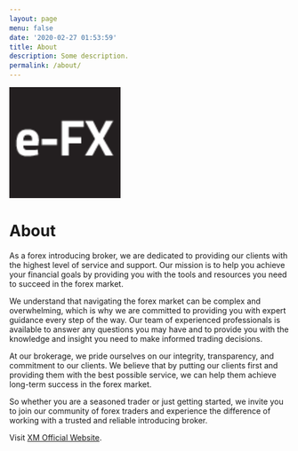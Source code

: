 ```yaml
---
layout: page
menu: false
date: '2020-02-27 01:53:59'
title: About
description: Some description.
permalink: /about/
---
```


<img class="img-rounded" src="/assets/img/uploads/profile.png" alt="e-fx" width="200">

# About

As a forex introducing broker, we are dedicated to providing our clients with the highest level of service and support. Our mission is to help you achieve your financial goals by providing you with the tools and resources you need to succeed in the forex market.

We understand that navigating the forex market can be complex and overwhelming, which is why we are committed to providing you with expert guidance every step of the way. Our team of experienced professionals is available to answer any questions you may have and to provide you with the knowledge and insight you need to make informed trading decisions.

At our brokerage, we pride ourselves on our integrity, transparency, and commitment to our clients. We believe that by putting our clients first and providing them with the best possible service, we can help them achieve long-term success in the forex market.

So whether you are a seasoned trader or just getting started, we invite you to join our community of forex traders and experience the difference of working with a trusted and reliable introducing broker.

Visit [XM Official Website](https://clicks.pipaffiliates.com/c?c=550036&l=en&p=0).
